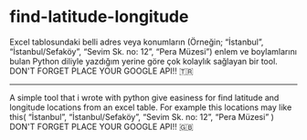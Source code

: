 # find-latitude-longitude

Excel tablosundaki belli adres veya konumların (Örneğin; “İstanbul”, “İstanbul/Sefaköy”, “Sevim Sk. no: 12”, “Pera Müzesi”) enlem ve boylamlarını bulan Python diliyle yazdığım yerine göre çok kolaylık sağlayan bir tool. DON'T FORGET PLACE YOUR GOOGLE API!! 🇹🇷
<hr>
A simple tool that i wrote with python give easiness for find latitude and longitude locations from an excel table. For example this locations may like this( “İstanbul”, “İstanbul/Sefaköy”, “Sevim Sk. no: 12”, “Pera Müzesi” )  DON'T FORGET PLACE YOUR GOOGLE API!! 🇬🇧


